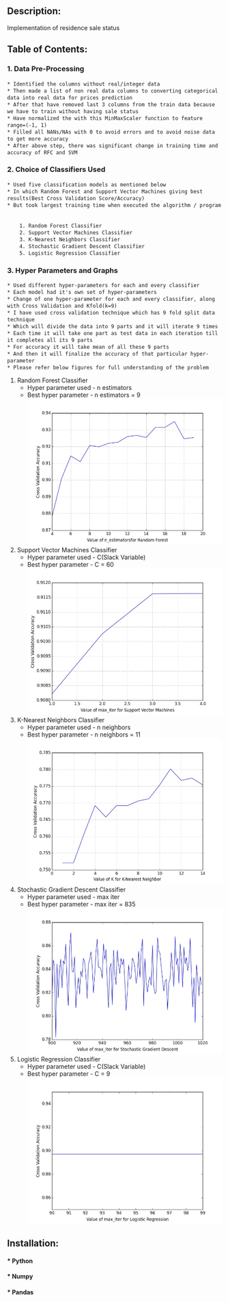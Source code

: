 
## Description: 
Implementation of residence sale status 


## Table of Contents: 
### 1. Data Pre-Processing
    * Identified the columns without real/integer data
    * Then made a list of non real data columns to converting categorical data into real data for prices prediction
    * After that have removed last 3 columns from the train data because we have to train without having sale status
    * Have normalized the with this MinMaxScaler function to feature range=(-1, 1)
    * Filled all NANs/NAs with 0 to avoid errors and to avoid noise data to get more accuracy
    * After above step, there was significant change in training time and accuracy of RFC and SVM
### 2. Choice of Classifiers Used
    * Used five classification models as mentioned below
    * In which Random Forest and Support Vector Machines giving best results(Best Cross Validation Score/Accuracy)
    * But took largest training time when executed the algorithm / program
    
    
        1. Random Forest Classifier
        2. Support Vector Machines Classifier
        3. K-Nearest Neighbors Classifier
        4. Stochastic Gradient Descent Classifier
        5. Logistic Regression Classifier
### 3. Hyper Parameters and Graphs
    * Used different hyper-parameters for each and every classifier
    * Each model had it's own set of hyper-parameters
    * Change of one hyper-parameter for each and every classifier, along with Cross Validation and Kfold(k=9)
    * I have used cross validation technique which has 9 fold split data technique
    * Which will divide the data into 9 parts and it will iterate 9 times
    * Each time it will take one part as test data in each iteration till it completes all its 9 parts
    * For accuracy it will take mean of all these 9 parts
    * And then it will finalize the accuracy of that particular hyper-parameter
    * Please refer below figures for full understanding of the problem

1. Random Forest Classifier
    *  Hyper parameter used - n estimators
    * Best hyper parameter - n estimators = 9
    ![Figure 1: Hyper-Parameter Tuning vs Cross validation accuracy of RFC](/images/rfc3.jpeg)
2. Support Vector Machines Classifier
    * Hyper parameter used - C(Slack Variable)
    * Best hyper parameter - C = 60
    ![Figure 2: Hyper-Parameter Tuning vs Cross validation accuracy of SVM](/images/svm3.jpeg)
3. K-Nearest Neighbors Classifier
    * Hyper parameter used - n neighbors
    * Best hyper parameter - n neighbors = 11
    ![Figure 3: Hyper-Parameter Tuning vs Cross validation accuracy of KNN](/images/knn3.jpeg)
4. Stochastic Gradient Descent Classifier
    * Hyper parameter used - max iter
    * Best hyper parameter - max iter = 835
    ![Figure 4: Hyper-Parameter Tuning vs Cross validation accuracy of SGDC](/images/sgdc_1.jpeg)
5. Logistic Regression Classifier
    * Hyper parameter used - C(Slack Variable)
    * Best hyper parameter - C = 9
    ![Figure 5: Hyper-Parameter Tuning vs Cross validation accuracy of LRC](/images/figure_1.jpeg)
    
## Installation:
#### * Python
#### * Numpy
#### * Pandas
